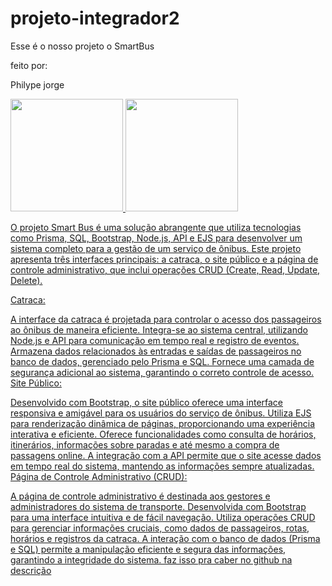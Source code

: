 # projeto-integrador2

Esse é o nosso projeto o SmartBus

feito por:

Philype jorge 




<div>
<a href="https://github.com/programadorwolrd">
<img loading="lazy" height="180em" src="https://github-readme-stats.vercel.app/api?username=programadorwolrd&show_icons=true&theme=radical"/>
<img loading="lazy" height="180em" src="https://github-readme-stats.vercel.app/api/top-langs/?username=programadorwolrd&layout=compact"/>
</div>
  
O projeto Smart Bus é uma solução abrangente que utiliza tecnologias como Prisma, SQL, Bootstrap, Node.js, API e EJS para desenvolver um sistema completo para a gestão de um serviço de ônibus. Este projeto apresenta três interfaces principais: a catraca, o site público e a página de controle administrativo, que inclui operações CRUD (Create, Read, Update, Delete).

Catraca:

A interface da catraca é projetada para controlar o acesso dos passageiros ao ônibus de maneira eficiente.
Integra-se ao sistema central, utilizando Node.js e API para comunicação em tempo real e registro de eventos.
Armazena dados relacionados às entradas e saídas de passageiros no banco de dados, gerenciado pelo Prisma e SQL.
Fornece uma camada de segurança adicional ao sistema, garantindo o correto controle de acesso.
Site Público:

Desenvolvido com Bootstrap, o site público oferece uma interface responsiva e amigável para os usuários do serviço de ônibus.
Utiliza EJS para renderização dinâmica de páginas, proporcionando uma experiência interativa e eficiente.
Oferece funcionalidades como consulta de horários, itinerários, informações sobre paradas e até mesmo a compra de passagens online.
A integração com a API permite que o site acesse dados em tempo real do sistema, mantendo as informações sempre atualizadas.
Página de Controle Administrativo (CRUD):

A página de controle administrativo é destinada aos gestores e administradores do sistema de transporte.
Desenvolvida com Bootstrap para uma interface intuitiva e de fácil navegação.
Utiliza operações CRUD para gerenciar informações cruciais, como dados de passageiros, rotas, horários e registros da catraca.
A interação com o banco de dados (Prisma e SQL) permite a manipulação eficiente e segura das informações, garantindo a integridade do sistema. faz isso pra caber no github na descrição
